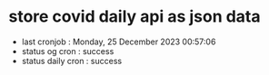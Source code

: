# store covid daily api as json data

- last cronjob : Monday, 25 December 2023 00:57:06
- status og cron : success
- status daily cron : success
      
      